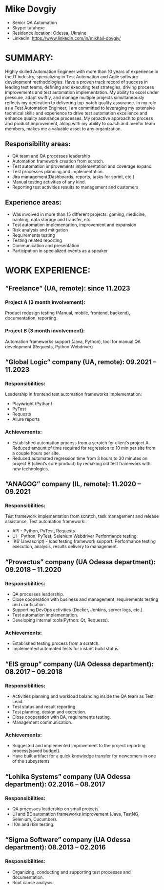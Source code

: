 # **Mike Dovgiy**

- Senior QA Automation
- Skype: tutahexe
- Residence location: Odessa, Ukraine
- LinkedIn: https://www.linkedin.com/in/mikhail-dovgiy/

# SUMMARY:

Highly skilled Automation Engineer with more than 10 years of experience in the IT industry,
specializing in Test Automation and Agile software development methodologies. Have a proven track
record of success in leading test teams, defining and executing test strategies, driving process
improvements and test automation implementation. My ability to excel under pressure, adapt swiftly,
and manage multiple projects simultaneously reflects my dedication to delivering top-notch quality
assurance. In my role as a Test Automation Engineer, I am committed to leveraging my extensive
technical skills and experience to drive test automation excellence and enhance quality assurance
processes. My proactive approach to process and product improvement, along with my ability to
coach and mentor team members, makes me a valuable asset to any organization.

## Responsibility areas:

- QA team and QA processes leadership
- Automation framework creation from scratch.
- Test automation improvements implementation
  and coverage expand
- Test processes planning and implementation.
- Jira management(Dashboards, reports, tasks
  for sprint, etc.)
- Manual testing activities of any kind.
- Reporting test activities results to management
  and customers

## Experience areas:

- Was involved in more than 15 different
  projects: gaming, medicine, banking, data
  storage and transfer, etc
- Test automation implementation, improvement
  and expansion
- Risk analysis and mitigation
- Requirements testing
- Testing related reporting
- Communication and presentation
- Participation in specialized events as a speaker

# WORK EXPERIENCE:

## “Freelance” (UA, remote): since 11.2023

### Project A (3 month involvement):

Product redesign testing (Manual, mobile, frontend, backend), documentation, reporting.

### Project B (3 month involvement):

Automation frameworks support (Java, Python), tool for manual QA development (Requests, Python
Webdriver)

## “Global Logic” company (UA, remote): 09.2021 – 11.2023

### Responsibilities:

Leadership in frontend test automation frameworks implementation:

- Playwright (Python)
- PyTest
- Requests
- Allure reports

### Achievements:

- Established automation process from a scratch for client’s project A. Reduced amount of time
  required for regression to 10 min per site from a couple hours per site.
- Reduced automated regression time from 3 hours to 30 minutes on project B (client’s core
  product) by remaking old test framework with new technologies.

## “ANAGOG” company (IL, remote): 11.2020 – 09.2021

### Responsibilities:

Test framework implementation from scratch, task management and release assistance.
Test automation framework::

- API - Python, PyTest, Requests.
- UI - Python, PyTest, Selenium Webdriver
  Performance testing:
- 'K6'(Javascript) - load testing framework
  support. Performance testing execution,
  analysis, results delivery to management.

## “Provectus” company (UA Odessa department): 09.2018 – 11.2020

### Responsibilities:

- QA processes leadership.
- Close cooperation with business and management, requirements testing and clarification.
- Supporting DevOps activities (Docker, Jenkins, server logs, etc.).
- Test automation implementation.
- Developing internal tools(Python: Qt, Requests).

### Achievements:

- Established testing process from a scratch.
- Implemented automated tests for instant build status.

## “EIS group” company (UA Odessa department): 08.2017 – 09.2018

### Responsibilities:

- Activities planning and workload balancing inside the QA team as Test Lead.
- Test status and result reporting.
- Test planning, design and execution.
- Close cooperation with BA, requirements testing.
- Management communication.

### Achievements:

- Suggested and implemented improvement to the project reporting process(saved budget).
- Have built artifact for a quick knowledge transfer for newcomers in one of the subsystems

## “Lohika Systems” company (UA Odessa department): 02.2016 – 08.2017

### Responsibilities:

- QA processes leadership on small projects.
- UI and BE automation frameworks improvement (Java, TestNG, Selenium, Cucumber).
- l10n and i18n testing.

## “Sigma Software” company (UA Odessa department): 08.2013 – 02.2016

### Responsibilities:

- Organizing, conducting and supporting test processes and documentation.
- Root cause analysis.
